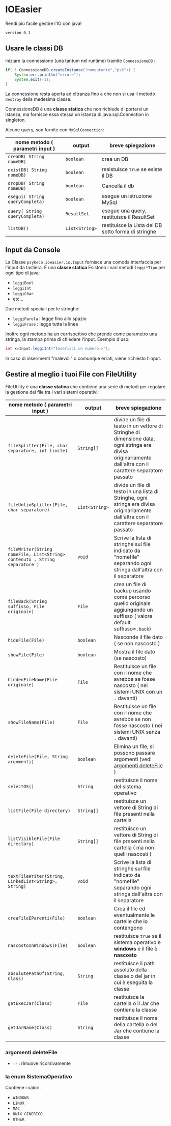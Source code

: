 # IOEasier
Rendi più facile gestire l'IO con java!

`version 0.1`


## Usare le classi DB

iniziare la connessione (una tantum nel runtime) tramite `ConnessioneDB` :  

```java
if( ! ConnessioneDB.createInstance("nomeutente","psk")) {
	System.err.println("errore");
	System.exit(-1);
}
```

La connessione resta aperta ad oltranza fino a che non si usa il metodo `destroy` della medesima classe. 

ConnessioneDB è una **classe statica** che non richiede di portarsi un istanza, ma fornisce essa stessa un istanza di java.sql.Connection in singleton.

Alcune query, son fornite con `MySqlConnection`:  

| nome metodo ( parametri input ) | output         | breve spiegazione                                   |
| ------------------------------- | -------------- | --------------------------------------------------- |
| `creaDB( String nomeDB)`        | `boolean`      | crea un DB                                          |
| `existDB( String nomeDB)`       | `boolean`      | resistuisce `true` se esiste il DB                  |
| `dropDB( String nomeDB)`        | `boolean`      | Cancella il db                                      |
| `esegui( String queryCompleta)` | `boolean`      | esegue un istruzione MySql                          |
| `query( String queryCompleta)`  | `ResultSet`    | esegue una query, restituisce il ResultSet          |
| `listDB()`                      | `List<String>` | restituisce la Lista dei DB sotto forma di stringhe |





## Input da Console

La Classe `psykeco.ioeasier.io.Input` fornisce una comoda interfaccia per l'input da tastiera. È una **classe statica**
Esistono i vari metodi `leggi*Tipo` per ogni tipo di java:
- `leggiBool`
- `leggiInt`
- `leggiChar`
- etc...

Due metodi speciali per le stringhe:
- `leggiParola` : legge fino allo spazio
- `leggiFrase` : legge tutta la linea

Inoltre ogni metodo ha un corrispettivo che prende come parametro una stringa, la stampa prima di chiedere l'input. Esempio d'uso:

```java
int x=Input.leggiInt("Inserisci un numero:>");
```

In caso di inserimenti "malevoli" o comunque errati, viene richiesto l'input.

## Gestire al meglio i tuoi File con FileUtility

FileUtility è una **classe statica** che contiene una serie di metodi per regolare la gestione dei file tra i vari sistemi operativi: 

| nome metodo ( parametri input )                              | output         | breve spiegazione                                            |
| ------------------------------------------------------------ | -------------- | ------------------------------------------------------------ |
| `fileSplitter(File, char separatore, int limite)`            | `String[]`     | divide un file di testo in un vettore di Stringhe  di dimensione data, ogni stringa era divisa originariamente dall'altra con il carattere separatore passato |
| `fileUnlimSplitter(File, char separatore)`                   | `List<String>` | divide un file di testo in una lista di Stringhe, ogni stringa era divisa originariamente dall'altra con il carattere separatore passato |
| `fileWriter(String nomeFile, List<String> contenuto , String separatore )` | `void`         | Scrive la lista di stringhe sul file indicato da "nomefile" separando ogni stringa dall'altra con il separatore |
| `fileBack(String suffisso, File originale)`                  | `File`         | crea un file di backup usando come percorso quello originale aggiungendo un suffisso ( valore default suffisso=`.back`) |
| `hideFile(File)`                                             | `boolean`      | Nasconde il file dato ( se non nascosto )                    |
| `showFile(File)`                                             | `boolean`      | Mostra il file dato (se nascosto)                            |
| `hiddenFileName(File originale)`                             | `File`         | Restituisce un file con il nome che avrebbe se fosse nascosto ( nei sistemi UNIX con un `.` davanti) |
| `showFileName(File)`                                         | `File`         | Restituisce un file con il nome che avrebbe se non fosse nascosto ( nei sistemi UNIX senza  `.` davanti) |
| `deleteFile(File, String argomenti)`                         | `boolean`      | Elimina un file, si possono passare argomenti (vedi [argomenti deleteFile](###argomenti-deleteFile) ) |
| `selectOS()`                                                 | `String`       | restituisce il nome del sistema operativo                    |
| `listFile(File directory)`                                   | `String[]`     | restituisce un vettore di String di file presenti nella cartella |
| `listVisibleFile(File directory)`                            | `String[]`     | restituisce un vettore di String di file presenti nella cartella ( ma non quelli nascosti ) |
| `textFileWriter(String, LinkedList<String>, String)`         | `void`         | Scrive la lista di stringhe sul file indicato da "nomefile" separando ogni stringa dall'altra con il separatore |
| `creaFileEParenti(File)`                                     | `boolean`      | Crea il file ed eventualmente le cartelle che lo contengono  |
| `nascostoInWindows(File)`                                    | `boolean`      | restituisce `true` se il sistema operativo è **windows** e il file è **nascosto** |
| `absolutePathOf(String, Class)`                              | `String`       | restituisce il path assoluto della classe o del jar in cui è eseguita la classe |
| `getExecJar(Class)`                                          | `File`         | restituisce la cartella o il Jar che contiene la classe      |
| `getJarName(Class)`                                          | `String`       | restituisce il nome della cartella o del Jar che contiene la classe |

### argomenti deleteFile

- `-r` : rimuove ricorsivamente

### la enum SistemaOperativo

Contiene i valori:

- `WINDOWS`
- `LINUX`
- `MAC`
- `UNIX_GENERICO`
- `OTHER`